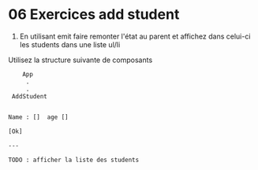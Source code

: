 # 06 Exercices add student

1. En utilisant emit faire remonter l'état au parent et affichez dans celui-ci les students dans une liste ul/li

Utilisez la structure suivante de composants

```txt
    App
     .
     .
 AddStudent 
```


```txt

Name : []  age []

[Ok]

--- 

TODO : afficher la liste des students

```